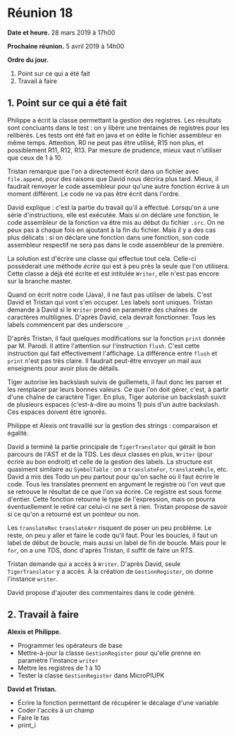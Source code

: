 # Réunion 18

**Date et heure.** 28 mars 2019 à 17h00

**Prochaine réunion.** 5 avril 2019 à 14h00

**Ordre du jour.**

1.  Point sur ce qui a été fait
1.  Travail à faire

## 1. Point sur ce qui a été fait

Philippe a écrit la classe permettant la gestion des registres. Les résultats sont concluants dans le test : on y libère une trentaines de registres pour les relibérés. Les tests ont été fait en java et on édite le fichier assembleur en même temps. Attention, R0 ne peut pas être utilisé, R15 non plus, et possiblement R11, R12, R13. Par mesure de prudence, mieux vaut n'utiliser que ceux de 1 à 10.

Tristan remarque que l'on a directement écrit dans un fichier avec `file.append`, pour des raisons que David nous décrira plus tard. Mieux, il faudrait renvoyer le code assembleur pour qu'une autre fonction écrive à un moment différent. Le code ne va pas être écrit dans l'ordre.

David explique : c'est la partie du travail qu'il a effectué. Lorsqu'on a une série d'instructions, elle est exécutée. Mais si on déclare une fonction, le code assembleur de la fonction va être mis au début du fichier `.src`. On ne peux pas à chaque fois en ajoutant à la fin du fichier. Mais il y a des cas plus délicats : si on déclare une fonction dans une fonction, son code assembleur respectif ne sera pas dans le code assembleur de la première.

La solution est d'écrire une classe qui effectue tout cela. Celle-ci possèderait une méthode *écrire* qui est à peu près la seule que l'on utilisera. Cette classe a déjà été écrite et est intitulée `Writer`, elle n'est pas encore sur la branche master.

Quand on écrit notre code (Java), il ne faut pas utiliser de labels. C'est David et Tristan qui vont s'en occuper. Les labels sont uniques. Tristan demande à David si le `Writer` prend en paramètre des chaînes de caractères multilignes. D'après David, cela devrait fonctionner. Tous les labels commencent par des underscore `_`.

D'après Tristan, il faut quelques modifications sur la fonction `print` donnée par M. Parodi. Il attire l'attention sur l'instruction `flush`. C'est cette instruction qui fait effectivement l'affichage. La différence entre `flush` et `print` n'est pas très claire. Il faudrait peut-être envoyer un mail aux enseignents pour avoir plus de détails.

Tiger autorise les backslash suivis de guillemets, il faut donc les parser et les remplacer par leurs bonnes valeurs. Ce que l'on doit gérer, c'est, à partir d'une chaîne de caractère Tiger. En plus, Tiger autorise un backslash suivit de plusieurs espaces (c'est-à-dire au moins 1) puis d'un autre backslash. Ces espaces doivent être ignorés.

Philippe et Alexis ont travaillé sur la gestion des strings : comparaison et égalité.

David a terminé la partie principale de `TigerTranslator` qui gérait le bon parcours de l'AST et de la TDS. Les deux classes en plus, `Writer` (pour écrire au bon endroit) et celle de la gestion des labels. La structure est quasiment similaire au `SymbolTable` : on a `translateFor`, `translateWhile`, etc. David a mis des Todo un peu partout pour qu'on sache où il faut écrire le code. Tous les translates prennent en argument le registre où l'on veut que se retrouve le résultat de ce que l'on va écrire. Ce registre est sous forme d'entier. Cette fonction retourne le type de l'expression, mais on pourra éventuellement le retiré car celui-ci ne sert à rien. Tristan propose de savoir si ce qu'on a retourné est un pointeur ou non.

Les `translateRec` `translateArr` risquent de poser un peu problème. Le reste, on peu y aller et faire le code qu'il faut. Pour les boucles, il faut un label de début de boucle, mais aussi un label de fin de boucle. Mais pour le `for`, on a une TDS, donc d'après Tristan, il suffit de faire un RTS.

Tristan demande qui a accès à `Writer`. D'après David, seule `TigerTranslator` y a accès. À la création de `GestionRegister`, on donne l'instance `writer`.

David propose d'ajouter des commentaires dans le code généré.

## 2. Travail à faire

**Alexis et Philippe.**

-   Programmer les opérateurs de base
-   Mettre-à-jour la classe `GestionRegister` pour qu'elle prenne en paramètre l'instance `writer`
-   Mettre les registres de 1 à 10
-   Tester la classe `GestionRegister` dans MicroPIUPK

**David et Tristan.**

-   Écrire la fonction permettant de récupérer le décalage d'une variable
-   Coder l'accès à un champ
-   Faire le tas
-   print_i
